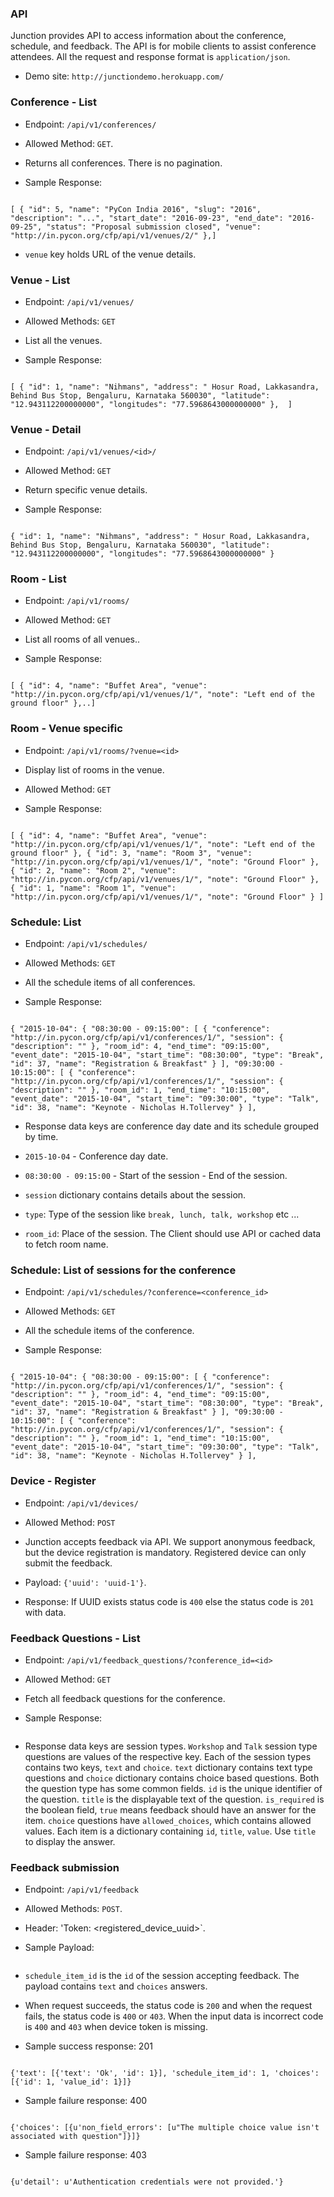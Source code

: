 ### API


Junction provides API to access information about the conference, schedule, and feedback. The API is for mobile clients to assist conference attendees. All the request and response format is `application/json`.

- Demo site: `http://junctiondemo.herokuapp.com/`


### Conference - List

- Endpoint: `/api/v1/conferences/`

- Allowed Method: `GET`.

- Returns all conferences. There is no pagination.

- Sample Response:

```

[ { "id": 5, "name": "PyCon India 2016", "slug": "2016", "description": "...", "start_date": "2016-09-23", "end_date": "2016-09-25", "status": "Proposal submission closed", "venue": "http://in.pycon.org/cfp/api/v1/venues/2/" },]

```

- `venue`  key holds URL of the venue details.

### Venue - List

- Endpoint: `/api/v1/venues/`

- Allowed Methods: `GET`

- List all the venues.

- Sample Response:

```

[ { "id": 1, "name": "Nihmans", "address": " Hosur Road, Lakkasandra, Behind Bus Stop, Bengaluru, Karnataka 560030", "latitude": "12.943112200000000", "longitudes": "77.5968643000000000" },  ]

```

### Venue - Detail

- Endpoint: `/api/v1/venues/<id>/`

- Allowed Method: `GET`

- Return specific venue details.

- Sample Response:

```

{ "id": 1, "name": "Nihmans", "address": " Hosur Road, Lakkasandra, Behind Bus Stop, Bengaluru, Karnataka 560030", "latitude": "12.943112200000000", "longitudes": "77.5968643000000000" }

```

### Room - List

- Endpoint: `/api/v1/rooms/`

- Allowed Method: `GET`

- List all rooms of all venues..

- Sample Response:

```

[ { "id": 4, "name": "Buffet Area", "venue": "http://in.pycon.org/cfp/api/v1/venues/1/", "note": "Left end of the ground floor" },..]

```

### Room - Venue specific

- Endpoint: `/api/v1/rooms/?venue=<id>`

- Display list of rooms in the venue.

- Allowed Method: `GET`

- Sample Response:

```

[ { "id": 4, "name": "Buffet Area", "venue": "http://in.pycon.org/cfp/api/v1/venues/1/", "note": "Left end of the ground floor" }, { "id": 3, "name": "Room 3", "venue": "http://in.pycon.org/cfp/api/v1/venues/1/", "note": "Ground Floor" }, { "id": 2, "name": "Room 2", "venue": "http://in.pycon.org/cfp/api/v1/venues/1/", "note": "Ground Floor" }, { "id": 1, "name": "Room 1", "venue": "http://in.pycon.org/cfp/api/v1/venues/1/", "note": "Ground Floor" } ]

```

### Schedule: List

- Endpoint: `/api/v1/schedules/`

- Allowed Methods: `GET`

- All the schedule items of all conferences.

- Sample Response:

```

{ "2015-10-04": { "08:30:00 - 09:15:00": [ { "conference": "http://in.pycon.org/cfp/api/v1/conferences/1/", "session": { "description": "" }, "room_id": 4, "end_time": "09:15:00", "event_date": "2015-10-04", "start_time": "08:30:00", "type": "Break", "id": 37, "name": "Registration & Breakfast" } ], "09:30:00 - 10:15:00": [ { "conference": "http://in.pycon.org/cfp/api/v1/conferences/1/", "session": { "description": "" }, "room_id": 1, "end_time": "10:15:00", "event_date": "2015-10-04", "start_time": "09:30:00", "type": "Talk", "id": 38, "name": "Keynote - Nicholas H.Tollervey" } ],

```

- Response data keys are conference day date and its schedule grouped by time.

- `2015-10-04` - Conference day date.

- `08:30:00 - 09:15:00` - Start of the session - End of the session.

- `session` dictionary contains details about the session.

- `type`: Type of the session like `break, lunch, talk, workshop` etc ...

- `room_id`: Place of the session. The Client should use API or cached data to fetch room name.

### Schedule: List of sessions for the conference

- Endpoint: `/api/v1/schedules/?conference=<conference_id>`

- Allowed Methods: `GET`

- All the schedule items of the conference.

- Sample Response:

```

{ "2015-10-04": { "08:30:00 - 09:15:00": [ { "conference": "http://in.pycon.org/cfp/api/v1/conferences/1/", "session": { "description": "" }, "room_id": 4, "end_time": "09:15:00", "event_date": "2015-10-04", "start_time": "08:30:00", "type": "Break", "id": 37, "name": "Registration & Breakfast" } ], "09:30:00 - 10:15:00": [ { "conference": "http://in.pycon.org/cfp/api/v1/conferences/1/", "session": { "description": "" }, "room_id": 1, "end_time": "10:15:00", "event_date": "2015-10-04", "start_time": "09:30:00", "type": "Talk", "id": 38, "name": "Keynote - Nicholas H.Tollervey" } ],

```

### Device - Register

- Endpoint: `/api/v1/devices/`

- Allowed Method: `POST`

- Junction accepts feedback via API. We support anonymous feedback, but the device registration is mandatory.  Registered device can only submit the feedback.

- Payload: `{'uuid': 'uuid-1'}`.

- Response: If UUID exists status code is `400`  else the status code is `201` with data.

### Feedback Questions - List

- Endpoint: `/api/v1/feedback_questions/?conference_id=<id>`

- Allowed Method: `GET`

- Fetch all feedback questions for the conference.

- Sample Response:

```{ "Workshop": { "text": [ { "schedule_item_type": "Workshop", "is_required": false, "type": "text", "id": 2, "title": "Any other feedback for workshop ?" } ], "choice": [ { "title": "Does the speaker have experience on the subject?", "schedule_item_type": "Workshop", "allowed_choices": [ { "id": 15, "value": 2, "title": "Good" }, { "id": 14, "value": 1, "title": "Ok" }, { "id": 13, "value": 0, "title": "Bad" } ], "is_required": true, "type": "choice", "id": 5 }, { "title": "How hands on was the workshop ?", "schedule_item_type": "Workshop", "allowed_choices": [ { "id": 6, "value": 2, "title": "Good" }, { "id": 5, "value": 1, "title": "Ok" }, { "id": 4, "value": 0, "title": "Bad" } ], "is_required": true, "type": "choice", "id": 2 }, { "title": "How was the content ?", "schedule_item_type": "Workshop", "allowed_choices": [ { "id": 3, "value": 2, "title": "Good" }, { "id": 2, "value": 1, "title": "Ok" }, { "id": 1, "value": 0, "title": "Bad" } ], "is_required": true, "type": "choice", "id": 1 } ] }, "Talk": { "text": [ { "schedule_item_type": "Talk", "is_required": false, "type": "text", "id": 1, "title": "Any other feedback for the talk ?" } ], "choice": [ { "title": "Does the speaker have experience on the subject?", "schedule_item_type": "Talk", "allowed_choices": [ { "id": 18, "value": 2, "title": "Good" }, { "id": 17, "value": 1, "title": "Ok" }, { "id": 16, "value": 0, "title": "Bad" } ], "is_required": true, "type": "choice", "id": 6 }, { "title": "How was the presentation ?", "schedule_item_type": "Talk", "allowed_choices": [ { "id": 12, "value": 2, "title": "Good" }, { "id": 11, "value": 1, "title": "Ok" }, { "id": 10, "value": 0, "title": "Bad" } ], "is_required": true, "type": "choice", "id": 4 }, { "title": "How was the content ?", "schedule_item_type": "Talk", "allowed_choices": [ { "id": 9, "value": 2, "title": "Good" }, { "id": 8, "value": 1, "title": "Ok" }, { "id": 7, "value": 0, "title": "Bad" } ], "is_required": true, "type": "choice", "id": 3 } ] } }

```

- Response data keys are session types. `Workshop` and `Talk` session type questions are values of the respective key. Each of the session types contains two keys, `text` and `choice`. `text` dictionary contains text type questions and `choice` dictionary contains choice based questions. Both the question type has some common fields. `id` is the unique identifier of the question. `title` is the displayable text of the question. `is_required` is the boolean field, `true` means feedback should have an answer for the item. `choice` questions have `allowed_choices`, which contains allowed values. Each item is a dictionary containing `id`, `title`, `value`. Use `title` to display the answer.

### Feedback submission

- Endpoint: `/api/v1/feedback`

- Allowed Methods: `POST`.

- Header: 'Token: <registered_device_uuid>`.

- Sample Payload:

```{'text': [{'text': 'Ok', 'id': 1}], 'schedule_item_id': 1, 'choices': [{'id': 1, 'value_id': 1}]}

```

- `schedule_item_id` is the `id` of the session accepting feedback. The payload contains `text` and `choices` answers.

- When request succeeds, the status code is `200` and when the request fails, the status code is `400` or `403`. When the input data is incorrect code is `400` and `403` when device token is missing.

- Sample success response: 201

```

{'text': [{'text': 'Ok', 'id': 1}], 'schedule_item_id': 1, 'choices': [{'id': 1, 'value_id': 1}]}

```

- Sample failure response: 400

```

{'choices': [{u'non_field_errors': [u"The multiple choice value isn't associated with question"]}]}

```

- Sample failure response: 403

```

{u'detail': u'Authentication credentials were not provided.'}

```
